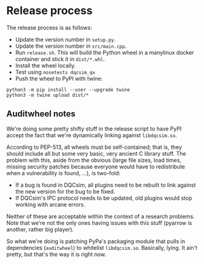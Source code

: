 # Release process

The release process is as follows:

 - Update the version number in `setup.py`.
 - Update the version number in `src/main.cpp`.
 - Run `release.sh`. This will build the Python wheel in a manylinux docker
   container and stick it in `dist/*.whl`.
 - Install the wheel locally.
 - Test using `nosetests dqcsim_qx`
 - Push the wheel to PyPI with twine:

```
python3 -m pip install --user --upgrade twine
python3 -m twine upload dist/*
```

## Auditwheel notes

We're doing some pretty shifty stuff in the release script to have PyPI accept
the fact that we're dynamically linking against `libdqcsim.so`.

According to PEP-513, all wheels must be self-contained; that is, they should
include all but some very basic, very ancient C library stuff. The problem with
this, aside from the obvious (large file sizes, load times, missing security
patches because everyone would have to redistribute when a vulnerability is
found, ...), is two-fold:

 - If a bug is found in DQCsim, all plugins need to be rebuilt to link against
   the new version for the bug to be fixed.
 - If DQCsim's IPC protocol needs to be updated, old plugins would stop working
   with arcane errors.

Neither of these are acceptable within the context of a research problems.
Note that we're not the only ones having issues with this stuff (pyarrow is
another, rather big player).

So what we're doing is patching PyPa's packaging module that pulls in
dependencies (`auditwheel`) to whitelist `libdqcsim.so`. Basically, lying. It
ain't pretty, but that's the way it is right now.
